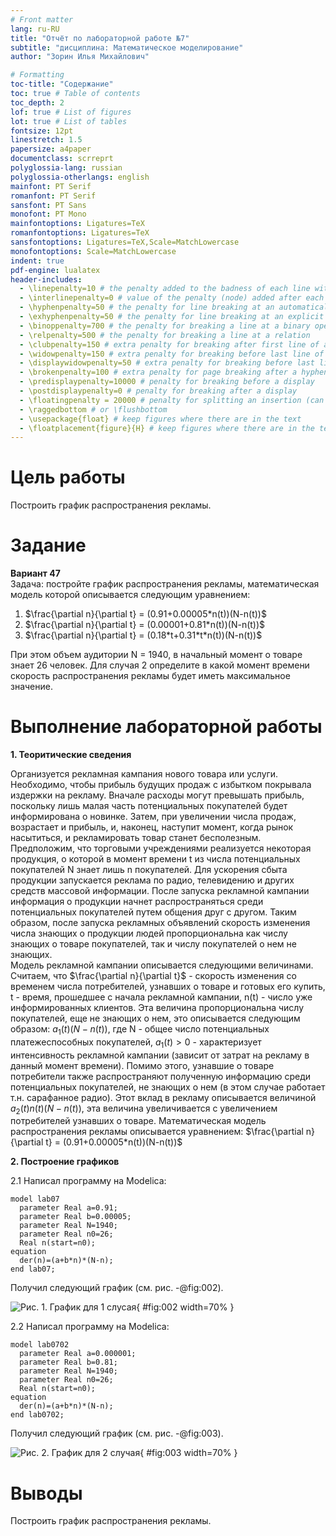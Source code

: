 ```yaml
---
# Front matter
lang: ru-RU
title: "Отчёт по лабораторной работе №7"
subtitle: "дисциплина: Математическое моделирование"
author: "Зорин Илья Михайлович"

# Formatting
toc-title: "Содержание"
toc: true # Table of contents
toc_depth: 2
lof: true # List of figures
lot: true # List of tables
fontsize: 12pt
linestretch: 1.5
papersize: a4paper
documentclass: scrreprt
polyglossia-lang: russian
polyglossia-otherlangs: english
mainfont: PT Serif
romanfont: PT Serif
sansfont: PT Sans
monofont: PT Mono
mainfontoptions: Ligatures=TeX
romanfontoptions: Ligatures=TeX
sansfontoptions: Ligatures=TeX,Scale=MatchLowercase
monofontoptions: Scale=MatchLowercase
indent: true
pdf-engine: lualatex
header-includes:
  - \linepenalty=10 # the penalty added to the badness of each line within a paragraph (no associated penalty node) Increasing the value makes tex try to have fewer lines in the paragraph.
  - \interlinepenalty=0 # value of the penalty (node) added after each line of a paragraph.
  - \hyphenpenalty=50 # the penalty for line breaking at an automatically inserted hyphen
  - \exhyphenpenalty=50 # the penalty for line breaking at an explicit hyphen
  - \binoppenalty=700 # the penalty for breaking a line at a binary operator
  - \relpenalty=500 # the penalty for breaking a line at a relation
  - \clubpenalty=150 # extra penalty for breaking after first line of a paragraph
  - \widowpenalty=150 # extra penalty for breaking before last line of a paragraph
  - \displaywidowpenalty=50 # extra penalty for breaking before last line before a display math
  - \brokenpenalty=100 # extra penalty for page breaking after a hyphenated line
  - \predisplaypenalty=10000 # penalty for breaking before a display
  - \postdisplaypenalty=0 # penalty for breaking after a display
  - \floatingpenalty = 20000 # penalty for splitting an insertion (can only be split footnote in standard LaTeX)
  - \raggedbottom # or \flushbottom
  - \usepackage{float} # keep figures where there are in the text
  - \floatplacement{figure}{H} # keep figures where there are in the text
---
```


# Цель работы

Построить график распространения рекламы.

# Задание

**Вариант 47**  
  Задача: постройте график распространения рекламы, математическая модель которой описывается
следующим уравнением:  
  1. $\frac{\partial n}{\partial t} = (0.91+0.00005*n(t))(N-n(t))$  
  2. $\frac{\partial n}{\partial t} = (0.00001+0.81*n(t))(N-n(t))$  
  3. $\frac{\partial n}{\partial t} = (0.18*t+0.31*t*n(t))(N-n(t))$  
  
  При этом объем аудитории N = 1940, в начальный момент о товаре знает 26 человек. Для
случая 2 определите в какой момент времени скорость распространения рекламы будет
иметь максимальное значение.

# Выполнение лабораторной работы

**1. Теоритические сведения**

Организуется рекламная кампания нового товара или услуги. Необходимо,
чтобы прибыль будущих продаж с избытком покрывала издержки на рекламу.
Вначале расходы могут превышать прибыль, поскольку лишь малая часть
потенциальных покупателей будет информирована о новинке. Затем, при
увеличении числа продаж, возрастает и прибыль, и, наконец, наступит момент,
когда рынок насытиться, и рекламировать товар станет бесполезным.  
  Предположим, что торговыми учреждениями реализуется некоторая
продукция, о которой в момент времени t из числа потенциальных покупателей N
знает лишь n покупателей. Для ускорения сбыта продукции запускается реклама
по радио, телевидению и других средств массовой информации. После запуска
рекламной кампании информация о продукции начнет распространяться среди
потенциальных покупателей путем общения друг с другом. Таким образом, после
запуска рекламных объявлений скорость изменения числа знающих о продукции
людей пропорциональна как числу знающих о товаре покупателей, так и числу
покупателей о нем не знающих.  
  Модель рекламной кампании описывается следующими величинами.
Считаем, что $\frac{\partial n}{\partial t}$ - скорость изменения со временем числа потребителей,
узнавших о товаре и готовых его купить, t - время, прошедшее с начала рекламной
кампании, n(t) - число уже информированных клиентов. Эта величина
пропорциональна числу покупателей, еще не знающих о нем, это описывается
следующим образом: $a_{1}(t)(N-n(t))$, где N - общее число потенциальных
платежеспособных покупателей, $a_{1}(t)>0$ - характеризует интенсивность
рекламной кампании (зависит от затрат на рекламу в данный момент времени).
Помимо этого, узнавшие о товаре потребители также распространяют полученную
информацию среди потенциальных покупателей, не знающих о нем (в этом случае
работает т.н. сарафанное радио). Этот вклад в рекламу описывается величиной
$a_{2}(t)n(t)(N-n(t))$, эта величина увеличивается с увеличением потребителей
узнавших о товаре. Математическая модель распространения рекламы описывается
уравнением: $\frac{\partial n}{\partial t} = (0.91+0.00005*n(t))(N-n(t))$ 

**2. Построение графиков**

2.1 Написал программу на Modelica:
```
model lab07
  parameter Real a=0.91;
  parameter Real b=0.00005;
  parameter Real N=1940;
  parameter Real n0=26;
  Real n(start=n0);
equation
  der(n)=(a+b*n)*(N-n); 
end lab07;
```
Получил следующий график (см. рис. -@fig:002).

![Рис. 1. График для 1 слусая](image/2.png){ #fig:002 width=70% }  

2.2 Написал программу на Modelica:
```
model lab0702
  parameter Real a=0.000001;
  parameter Real b=0.81;
  parameter Real N=1940;
  parameter Real n0=26;
  Real n(start=n0);
equation
  der(n)=(a+b*n)*(N-n); 
end lab0702;
```
Получил следующий график (см. рис. -@fig:003).

![Рис. 2. График для 2 случая](image/3.png){ #fig:003 width=70% }

# Выводы

Построить график распространения рекламы.